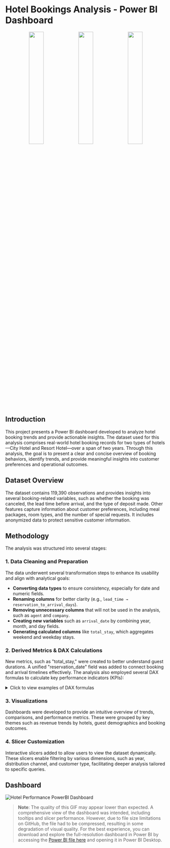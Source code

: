 # Hotel Bookings Analysis - Power BI Dashboard

<p align="center">
  <img src="https://drive.google.com/uc?id=1HHAROfbgFfQb9ers5X79Vlk0yGXvfDh5" width="30%" />
  <img src="https://drive.google.com/uc?id=1UGtlCGbvkcuu0QvWOhLsosj_ccuCfTHj" width="30%" />
  <img src="https://drive.google.com/uc?id=1fY8nkTxdzB5kctd8_IoyQLqwKvDTUxSl" width="30%" />
</p>

## Introduction

This project presents a Power BI dashboard developed to analyze hotel booking trends and provide actionable insights. The dataset used for this analysis comprises real-world hotel booking records for two types of hotels—City Hotel and Resort Hotel—over a span of two years. Through this analysis, the goal is to present a clear and concise overview of booking behaviors, identify trends, and provide meaningful insights into customer preferences and operational outcomes.

## Dataset Overview 

The dataset  contains 119,390 observations and provides insights into several booking-related variables, such as whether the booking was canceled, the lead time before arrival, and the type of deposit made. Other features capture information about customer preferences, including meal packages, room types, and the number of special requests.  It includes anonymized data to protect sensitive customer information. 

## Methodology

The analysis was structured into several stages:

### 1. Data Cleaning and Preparation

The data underwent several transformation steps to enhance its usability and align with analytical goals:

- **Converting data types** to ensure consistency, especially for date and numeric fields. 
- **Renaming columns** for better clarity (e.g., `lead_time → reservation_to_arrival_days`).
- **Removing unnecessary columns** that will not be used in the analysis, such as `agent` and `company`.  
- **Creating new variables** such as `arrival_date` by combining year, month, and day fields. 
- **Generating calculated columns** like `total_stay`, which aggregates weekend and weekday stays.

### 2. Derived Metrics & DAX Calculations

New metrics, such as "total_stay," were created to better understand guest durations. A unified "reservation_date" field was added to connect booking and arrival timelines effectively. The analysis also employed several DAX formulas to calculate key performance indicators (KPIs): 

<details>
  <summary>Click to view examples of DAX formulas </summary>

  - **Total Reservations**: The total count of all booking statuses.
    ```DAX
    Total Reservations = COUNT(hotel_bookings[reservation_status])
    ```

  - **Total Cancellations**: The number of canceled reservations.
    ```DAX
    Total Cancellations = CALCULATE(COUNTROWS(hotel_bookings), hotel_bookings[is_canceled] = 1)
    ```

  - **Total Revenue**: Calculated using the formula `average_daily_rate * total_stay`, focusing only on non-canceled bookings to reflect actual earnings.
    ```DAX
    Total Revenue = 
    CALCULATE(
    SUMX(
        FILTER(
            'hotel_bookings',
            'hotel_bookings'[average_daily_rate] > 0
        ),
        'hotel_bookings'[average_daily_rate] * 'hotel_bookings'[total_stay]
    ),
    'hotel_bookings'[is_canceled] = 0
    )
    ```

  - **Cancellation Rate**: Measured as the ratio of canceled reservations to total reservations.
    ```DAX
    Cancellation Rate = DIVIDE(
        CALCULATE(COUNTROWS(hotel_bookings), hotel_bookings[is_canceled] = 1), 
        COUNTROWS(hotel_bookings), 
        0
    )
    ```

  - **Average Lead Time**: The average time between reservation and arrival.
    ```DAX
    Average Lead Time = 
        ROUND(
            AVERAGE(hotel_bookings[reservation_to_arrival_days]), 
            0
        )
    ```

  - **Average Stay**: The mean length of stay for non-canceled bookings.
    ```DAX
    Average Stay =  
    ROUND(
        CALCULATE(
            AVERAGE('hotel_bookings'[total_stay]),
            'hotel_bookings'[is_canceled] = 0
        ),
        0
    )
    ```

  - **Processed Reservations**: The number of bookings successfully completed (not canceled).
    ```DAX
    Processed Reservations = CALCULATE(
        COUNT('hotel_bookings'[reservation_status]),
        ('hotel_bookings'[is_canceled] <> 1)
    )
    ```

  - **Total Repeated Guests**: The count of guests with multiple bookings, categorized further by loyalty status.
    ```DAX
    Total Repeated Guests = CALCULATE(
        COUNTROWS('hotel_bookings'),
        'hotel_bookings'[is_repeated_guest] = TRUE
    )
    ```

</details>

### 3. Visualizations 

Dashboards were developed to provide an intuitive overview of trends, comparisons, and performance metrics. These were grouped by key themes such as revenue trends by hotels, guest demographics and booking outcomes.  

### 4. Slicer Customization 

Interactive slicers  added to allow users to view the dataset dynamically. These slicers enable filtering by various dimensions, such as year, distribution channel, and customer type, facilitating deeper analysis tailored to specific queries. 

## Dashboard 

![Hotel Performance PowerBI Dashboard](https://github.com/beyzabasarir/Hotel-Bookings-Power-Bi-Analysis/blob/main/Hotel-Bookings-PowerBi-Dashboard.gif) 

> **Note**: The quality of this GIF may appear lower than expected. A comprehensive view of the dashboard was intended, including tooltips and slicer performance. However, due to file size limitations on GitHub, the file had to be compressed, resulting in some degradation of visual quality. For the best experience, you can download and explore the full-resolution dashboard in Power BI by accessing the [Power BI file here](https://github.com/beyzabasarir/Hotel-Bookings-Power-Bi-Analysis/blob/main/Hotel-Bookings-Power-Bi.pbix) and opening it in Power BI Desktop.


